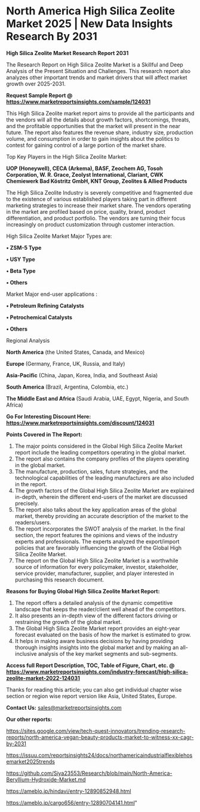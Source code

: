 # North America High Silica Zeolite Market 2025 | New Data Insights Research By 2031

<strong>High Silica Zeolite Market Research Report 2031</strong>

The Research Report on High Silica Zeolite Market is a Skillful and Deep Analysis of the Present Situation and Challenges. This research report also analyzes other important trends and market drivers that will affect market growth over 2025-2031.

<strong>Request Sample Report @ <a href=https://www.marketreportsinsights.com/sample/124031>https://www.marketreportsinsights.com/sample/124031</a></strong>

This High Silica Zeolite market report aims to provide all the participants and the vendors will all the details about growth factors, shortcomings, threats, and the profitable opportunities that the market will present in the near future. The report also features the revenue share, industry size, production volume, and consumption in order to gain insights about the politics to contest for gaining control of a large portion of the market share.

Top Key Players in the High Silica Zeolite Market:

<strong>UOP (Honeywell), CECA (Arkema), BASF, Zeochem AG, Tosoh Corporation, W. R. Grace, Zeolyst International, Clariant, CWK Chemiewerk Bad Köstritz GmbH, KNT Group, Zeolites & Allied Products</strong>

The High Silica Zeolite Industry is severely competitive and fragmented due to the existence of various established players taking part in different marketing strategies to increase their market share. The vendors operating in the market are profiled based on price, quality, brand, product differentiation, and product portfolio. The vendors are turning their focus increasingly on product customization through customer interaction.

High Silica Zeolite Market Major Types are:

<strong>• ZSM-5 Type

• USY Type

• Beta Type

• Others</strong>

Market Major end-user applications :

<strong>• Petroleum Refining Catalysts

• Petrochemical Catalysts

• Others</strong>

Regional Analysis

</u><strong><b>North America</b></strong> (the United States, Canada, and Mexico)

<strong><b>Europe </b></strong>(Germany, France, UK, Russia, and Italy)

<strong><b>Asia-Pacific</b></strong> (China, Japan, Korea, India, and Southeast Asia)

<strong><b>South America</b></strong> (Brazil, Argentina, Colombia, etc.)

<strong><b>The Middle East and Africa</b></strong> (Saudi Arabia, UAE, Egypt, Nigeria, and South Africa)

<strong>Go For Interesting Discount Here: <a href=https://www.marketreportsinsights.com/discount/124031>https://www.marketreportsinsights.com/discount/124031</a></strong>

<strong>Points Covered in The Report:</strong>
<ol>
  <li>The major points considered in the Global High Silica Zeolite Market report include the leading competitors operating in the global market.</li>
  <li>The report also contains the company profiles of the players operating in the global market.</li>
  <li>The manufacture, production, sales, future strategies, and the technological capabilities of the leading manufacturers are also included in the report.</li>
  <li>The growth factors of the Global High Silica Zeolite Market are explained in-depth, wherein the different end-users of the market are discussed precisely.</li>
  <li>The report also talks about the key application areas of the global market, thereby providing an accurate description of the market to the readers/users.</li>
  <li>The report incorporates the SWOT analysis of the market. In the final section, the report features the opinions and views of the industry experts and professionals. The experts analyzed the export/import policies that are favorably influencing the growth of the Global High Silica Zeolite Market.</li>
  <li>The report on the Global High Silica Zeolite Market is a worthwhile source of information for every policymaker, investor, stakeholder, service provider, manufacturer, supplier, and player interested in purchasing this research document.</li>
</ol>
<strong>Reasons for Buying Global High Silica Zeolite Market Report:</strong>

<ol>
  <li>The report offers a detailed analysis of the dynamic competitive landscape that keeps the reader/client well ahead of the competitors.</li>
  <li>It also presents an in-depth view of the different factors driving or restraining the growth of the global market.</li>
  <li>The Global High Silica Zeolite Market report provides an eight-year forecast evaluated on the basis of how the market is estimated to grow.</li>
  <li>It helps in making aware business decisions by having providing thorough insights insights into the global market and by making an all-inclusive analysis of the key market segments and sub-segments.</li>
</ol>
<strong>Access full Report Description, TOC, Table of Figure, Chart, etc. @ <a href=https://www.marketreportsinsights.com/industry-forecast/high-silica-zeolite-market-2022-124031>https://www.marketreportsinsights.com/industry-forecast/high-silica-zeolite-market-2022-124031</a></strong>


Thanks for reading this article; you can also get individual chapter wise section or region wise report version like Asia, United States, Europe.

<strong>Contact Us:</strong>
sales@marketreportsinsights.com

<strong>Our other reports:</strong>

<a href=https://sites.google.com/view/tech-quest-innovators/trending-research-reports/north-america-vegan-beauty-products-market-to-witness-xx-cagr-by-2031>https://sites.google.com/view/tech-quest-innovators/trending-research-reports/north-america-vegan-beauty-products-market-to-witness-xx-cagr-by-2031</a>

<a href=https://issuu.com/reportsinsights24/docs/northamericaindustrialflexiblehosemarket2025trends>https://issuu.com/reportsinsights24/docs/northamericaindustrialflexiblehosemarket2025trends</a>

<a href=https://github.com/Siya23553/Research/blob/main/North-America-Beryllium-Hydroxide-Market.md>https://github.com/Siya23553/Research/blob/main/North-America-Beryllium-Hydroxide-Market.md</a>

<a href=https://ameblo.jp/hindavi/entry-12890852948.html>https://ameblo.jp/hindavi/entry-12890852948.html</a>

<a href=https://ameblo.jp/cargo656/entry-12890704141.html>https://ameblo.jp/cargo656/entry-12890704141.html</a>"
